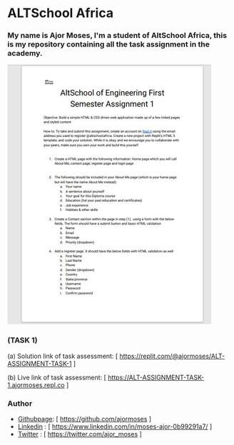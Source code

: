 # ALTSchool Africa

### My name is Ajor Moses, I'm a student of AltSchool Africa, this is my repository containing all the task assignment in the academy.

![First Assignment in ALTSchool](./Tasks/assignment_page1.JPG)

### (TASK 1)

(a) Solution link of task assessment: [ https://replit.com/@ajormoses/ALT-ASSIGNMENT-TASK-1 ]

(b) Live link of task assessment: [ https://ALT-ASSIGNMENT-TASK-1.ajormoses.repl.co ]

### Author

- [Githubpage](#Githubpage): [ https://github.com/ajormoses ]
- [Linkedin](#Linkedin) : [ https://www.linkedin.com/in/moses-ajor-0b99291a7/ ]
- [Twitter](#Twitter) : [ https://twitter.com/ajor_moses ]
